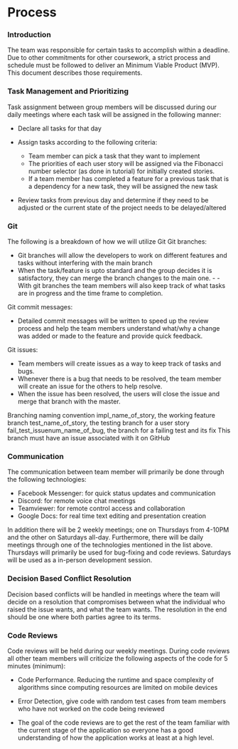 # Process
### Introduction
The team was responsible for certain tasks to accomplish within a deadline. Due to other commitments for other coursework, a strict process and schedule must be followed to deliver an Minimum Viable Product (MVP). This document describes those requirements.

### Task Management and Prioritizing
Task assignment between group members will be discussed during our daily meetings where each task will be assigned in the following manner:
- Declare all tasks for that day

- Assign tasks according to the following criteria:
   - Team member can pick a task that they want to implement
   - The priorities of each user story will be assigned via the Fibonacci number selector (as done in tutorial) for initially created stories.
   -  If a team member has completed a feature for a previous task that is a dependency for a new task, they will be assigned the new task

- Review tasks from previous day and determine if they need to be adjusted or the current state of the project needs to be delayed/altered

### Git
The following is a breakdown of how we will utilize Git
Git branches: 
- Git branches will allow the developers to work on different features and tasks without interfering with the main branch
- When the task/feature is upto standard and the group decides it is satisfactory, they can merge the branch changes to the main one. - - With git branches the team members will also keep track of what tasks are in progress and the time frame to completion. 

Git commit messages: 
- Detailed commit messages will be written to speed up the review process and help the team members understand what/why a change was added or made to the feature and provide quick feedback. 

Git issues: 
- Team members will create issues as a way to keep track of tasks and bugs. 
- Whenever there is a bug that needs to be resolved, the team member will create an issue for the others to help resolve. 
- When the issue has been resolved, the users will close the issue and merge that branch with the master. 

Branching naming convention
impl_name_of_story, the working feature branch
test_name_of_story, the testing branch for a user story
fail_test_issuenum_name_of_bug, the branch for a failing test and its fix
This branch must have an issue associated with it on GitHub

### Communication
The communication between team member will primarily be done through the following technologies:
- Facebook Messenger: for quick status updates and communication
- Discord: for remote voice chat meetings
- Teamviewer: for remote control access and collaboration
- Google Docs: for real time text editing and presentation creation

In addition there will be 2 weekly meetings; one on Thursdays from 4-10PM and the other on Saturdays all-day. Furthermore, there will be daily meetings through one of the technologies mentioned in the list above. Thursdays will primarily be used for bug-fixing and code reviews. Saturdays will be used as a in-person development session.

### Decision Based Conflict Resolution
Decision based conflicts will be handled in meetings where the team will decide on a resolution that compromises between what the individual who raised the issue wants, and what the team wants. The resolution in the end should be one where both parties agree to its terms.

### Code Reviews
Code reviews will be held during our weekly meetings. During code reviews all other team members will criticize the following aspects of the code for 5 minutes (minimum):
- Code Performance. Reducing the runtime and space complexity of algorithms since computing resources are limited on mobile devices

- Error Detection,  give code with random test cases from team members who have not worked on the code being reviewed

- The goal of the code reviews are to get the rest of the team familiar with the current stage of the application so everyone has a good understanding of how the application works at least at a high level.
